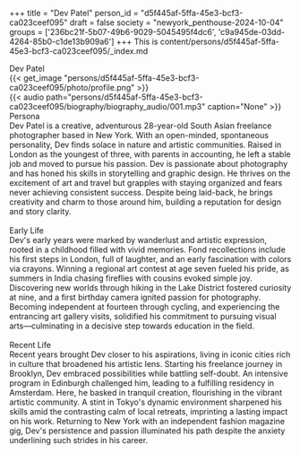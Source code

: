+++
title = "Dev Patel"
person_id = "d5f445af-5ffa-45e3-bcf3-ca023ceef095"
draft = false
society = "newyork_penthouse-2024-10-04"
groups = ['236bc21f-5b07-49b6-9029-5045495f4dc6', 'c9a945de-03dd-4264-85b0-c1de13b909a6']
+++
This is content/persons/d5f445af-5ffa-45e3-bcf3-ca023ceef095/_index.md

<script>
(function() {
    const personId = "d5f445af-5ffa-45e3-bcf3-ca023ceef095";
    const societyId = "newyork_penthouse-2024-10-04";

    // Set the selected person and society in localStorage
    localStorage.setItem('selectedPerson', personId);
    localStorage.setItem('selectedSociety', societyId);

    // Automatically set the dropdowns based on this person's data
    const societySelect = document.getElementById('society-select');
    const personSelect = document.getElementById('person-select');

    if (societySelect) {
    societySelect.value = societyId;
    }
    if (personSelect) {
    personSelect.value = personId;
    }
})();
</script><div class="h1_1_right">Dev Patel</div>{{< get_image "persons/d5f445af-5ffa-45e3-bcf3-ca023ceef095/photo/profile.png" >}}
<br>
{{< audio
    path="persons/d5f445af-5ffa-45e3-bcf3-ca023ceef095/biography/biography_audio/001.mp3" 
    caption="None"
>}}
<br>
<div class="h2">Persona</div><div class="plain">Dev Patel is a creative, adventurous 28-year-old South Asian freelance photographer based in New York. With an open-minded, spontaneous personality, Dev finds solace in nature and artistic communities. Raised in London as the youngest of three, with parents in accounting, he left a stable job and moved to pursue his passion. Dev is passionate about photography and has honed his skills in storytelling and graphic design. He thrives on the excitement of art and travel but grapples with staying organized and fears never achieving consistent success. Despite being laid-back, he brings creativity and charm to those around him, building a reputation for design and story clarity.</div><br>
<div class="h2">Early Life</div><div class="plain">Dev's early years were marked by wanderlust and artistic expression, rooted in a childhood filled with vivid memories. Fond recollections include his first steps in London, full of laughter, and an early fascination with colors via crayons. Winning a regional art contest at age seven fueled his pride, as summers in India chasing fireflies with cousins evoked simple joy. Discovering new worlds through hiking in the Lake District fostered curiosity at nine, and a first birthday camera ignited passion for photography. Becoming independent at fourteen through cycling, and experiencing the entrancing art gallery visits, solidified his commitment to pursuing visual arts—culminating in a decisive step towards education in the field.</div><br>
<div class="h2">Recent Life</div><div class="plain">Recent years brought Dev closer to his aspirations, living in iconic cities rich in culture that broadened his artistic lens. Starting his freelance journey in Brooklyn, Dev embraced possibilities while battling self-doubt. An intensive program in Edinburgh challenged him, leading to a fulfilling residency in Amsterdam. Here, he basked in tranquil creation, flourishing in the vibrant artistic community. A stint in Tokyo's dynamic environment sharpened his skills amid the contrasting calm of local retreats, imprinting a lasting impact on his work. Returning to New York with an independent fashion magazine gig, Dev's persistence and passion illuminated his path despite the anxiety underlining such strides in his career.</div><br>
